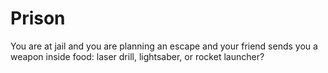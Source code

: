 # Prison 

You are at jail and you are planning an escape and your friend sends you a weapon inside food: laser drill, lightsaber, or rocket launcher?  
